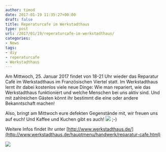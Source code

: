 ```yaml
---
author: timod
date: 2017-01-19 11:35:27+00:00
draft: false
title: Reperaturcafe im Werkstadthaus
type: post
url: /2017/01/19/reperaturcafe-im-werkstadthaus/
categories:
- News
tags:
- diy
- reperaturcafe
- Werkstadthaus
---
```




Am Mittwoch, 25. Januar 2017 findet von 18-21 Uhr wieder das Reparatur Café im Werkstadthaus im Französischen Viertel statt. Im Werkstadthaus lernt ihr dabei kostenlos viele neue Dinge: Wie man repariert, wie das Werkstadthaus funktioniert und welche Menschen bei uns aktiv sind. Und mit zahlreichen Gästen könnt ihr bestimmt die eine oder andere Bekanntschaft machen!

Also, bringt am Mittwoch eure defekten Gegenstände mit, wir freuen uns auf euch! Und Kaffee und Kuchen gibt es auch! ![](https://www.facebook.com/images/emoji.php/v7/ff6/2/16/1f609.png)
;-)

Weitere Infos findet Ihr unter [http://www.werkstadthaus.de/](http://www.werkstadthaus.de/hauptmenu/handwerk/reparatur-cafe.html)

[![](https://www.fablab-neckar-alb.org/wp-content/uploads/2017/01/16107096_10210135364253344_6714325717707278593_o-730x1024.jpg)
](https://www.fablab-neckar-alb.org/wp-content/uploads/2017/01/16107096_10210135364253344_6714325717707278593_o.jpg)

